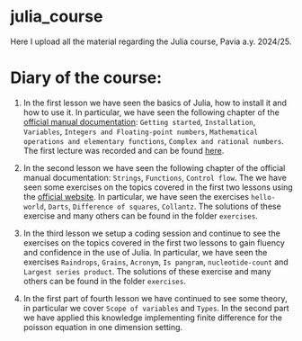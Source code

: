 # julia_course
Here I upload all the material regarding the Julia course, Pavia a.y. 2024/25.

# Diary of the course:
1) In the first lesson we have seen the basics of Julia, how to install it and how to use it. In particular, we have seen the following chapter of the [official manual documentation](https://docs.julialang.org/en/v1/): `Getting started`, `Installation`, `Variables`, `Integers and Floating-point numbers`, `Mathematical operations and elementary functions`, `Complex and rational numbers`. The first lecture was recorded and can be found [here](https://youtu.be/DTzxh3jyoAI?si=hRxoLNePhH6XpBlc).

2) In the second lesson we have seen the following chapter of the official manual documentation: `Strings`, `Functions`, `Control flow`. The we have seen some exercises on the topics covered in the first two lessons using the [official website](https://exercism.org/tracks/julia). In particular, we have seen the exercises `hello-world`, `Darts`, `Difference of squares`, `Collantz`. The solutions of these exercise and many others can be found in the folder `exercises`.

3) In the third lesson we setup a coding session and continue to see the exercises on the topics covered in the first two lessons to gain fluency and confidence in the use of Julia. In particular, we have seen the exercises `Raindrops`, `Grains`, `Acronym`, `Is pangram`, `nucleotide-count` and `Largest series product`. The solutions of these exercise and many others can be found in the folder `exercises`.

4) In the first part of fourth lesson we have continued to see some theory, in particular we cover `Scope of variables` and `Types`. In the second part we have applied this knowledge implementing finite difference for the poisson equation in one dimension setting.
